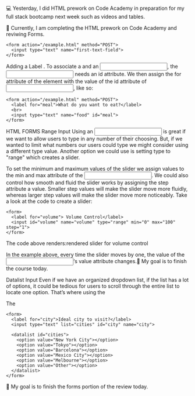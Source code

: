 💻 Yesterday, I did HTML prework on Code Academy in preparation for my full stack bootcamp next week such as videos and tables.

📖 Currently, I am completing the HTML prework on Code Academy and reviwing Forms.

```
<form action="/example.html" method="POST">
  <input type="text" name="first-text-field">
</form>
```

Adding a Label
. To associate a <label> and an <input>, the <input> needs an id attribute. We then assign the for attribute of the <label> element with the value of the id attribute of <input>, like so:

```
<form action="/example.html" method="POST">
  <label for="meal">What do you want to eat?</label>
  <br>
  <input type="text" name="food" id="meal">
</form>
```
HTML FORMS
Range Input
Using an <input type="number"> is great if we want to allow users to type in any number of their choosing. But, if we wanted to limit what numbers our users could type we might consider using a different type value. Another option we could use is setting type to "range" which creates a slider.

To set the minimum and maximum values of the slider we assign values to the min and max attribute of the <input>. We could also control how smooth and fluid the slider works by assigning the step attribute a value. Smaller step values will make the slider move more fluidly, whereas larger step values will make the slider move more noticeably. Take a look at the code to create a slider:

```
<form>
  <label for="volume"> Volume Control</label>
  <input id="volume" name="volume" type="range" min="0" max="100" step="1">
</form>
```

The code above renders:rendered slider for volume control

In the example above, every time the slider moves by one, the value of the <input>‘s value attribute changes.🎯 My goal is to finish the course today.

Datalist Input
Even if we have an organized dropdown list, if the list has a lot of options, it could be tedious for users to scroll through the entire list to locate one option. That’s where using the <datalist> element comes in handy.

The <datalist> is used with an <input type="text"> element. The <input> creates a text field that users can type into and filter options from the <datalist>. Let’s go over a concrete example:

```
<form>
  <label for="city">Ideal city to visit?</label>
  <input type="text" list="cities" id="city" name="city">
 
  <datalist id="cities">
    <option value="New York City"></option>
    <option value="Tokyo"></option>
    <option value="Barcelona"></option>
    <option value="Mexico City"></option>
    <option value="Melbourne"></option>
    <option value="Other"></option>  
  </datalist>
</form>
```
🎯 My goal is to finish the forms portion of the review today.
